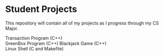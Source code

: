# Student Projects

This repository will contain all of my projects as I progress through my CS Major.

Transaction Program (C++)  
GreenBox Program (C++)
Blackjack Game (C++)  
Linux Shell (C and Makefile)  


